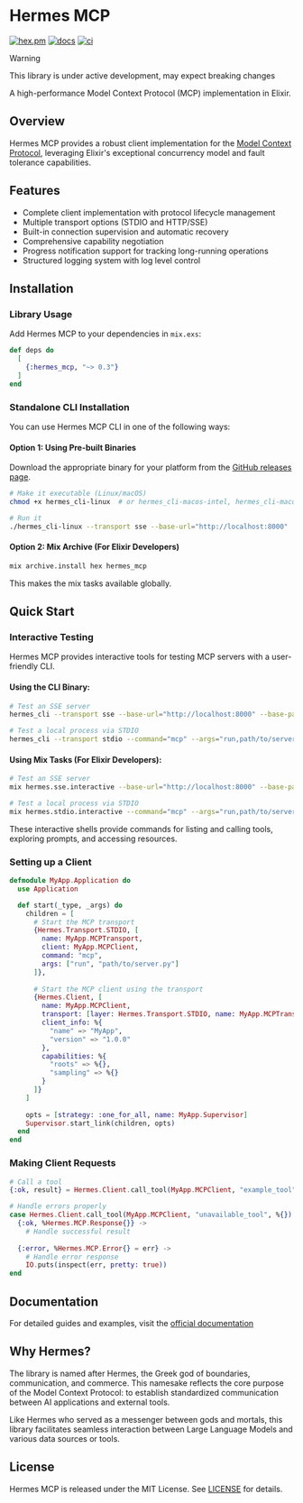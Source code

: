 # Hermes MCP

[![hex.pm](https://img.shields.io/hexpm/v/hermes_mcp.svg)](https://hex.pm/packages/hermes_mcp)
[![docs](https://img.shields.io/badge/hex-docs-blue.svg)](https://hexdocs.pm/hermes_mcp)
[![ci](https://github.com/cloudwalk/hermes-mcp/actions/workflows/ci.yml/badge.svg)](https://github.com/cloudwalk/hermes-mcp/actions/workflows/ci.yml)

> [!WARNING]
>
> This library is under active development, may expect breaking changes

A high-performance Model Context Protocol (MCP) implementation in Elixir.

## Overview

Hermes MCP provides a robust client implementation for the [Model Context Protocol](https://spec.modelcontextprotocol.io/specification/2024-11-05/), leveraging Elixir's exceptional concurrency model and fault tolerance capabilities.

## Features

- Complete client implementation with protocol lifecycle management
- Multiple transport options (STDIO and HTTP/SSE)
- Built-in connection supervision and automatic recovery
- Comprehensive capability negotiation
- Progress notification support for tracking long-running operations
- Structured logging system with log level control

## Installation

### Library Usage

Add Hermes MCP to your dependencies in `mix.exs`:

```elixir
def deps do
  [
    {:hermes_mcp, "~> 0.3"}
  ]
end
```

### Standalone CLI Installation

You can use Hermes MCP CLI in one of the following ways:

#### Option 1: Using Pre-built Binaries

Download the appropriate binary for your platform from the [GitHub releases page](https://github.com/cloudwalk/hermes-mcp/releases).

```bash
# Make it executable (Linux/macOS)
chmod +x hermes_cli-linux  # or hermes_cli-macos-intel, hermes_cli-macos-arm

# Run it
./hermes_cli-linux --transport sse --base-url="http://localhost:8000"
```

#### Option 2: Mix Archive (For Elixir Developers)

```bash
mix archive.install hex hermes_mcp
```

This makes the mix tasks available globally.

## Quick Start

### Interactive Testing

Hermes MCP provides interactive tools for testing MCP servers with a user-friendly CLI.

#### Using the CLI Binary:

```bash
# Test an SSE server
hermes_cli --transport sse --base-url="http://localhost:8000" --base-path="/mcp"

# Test a local process via STDIO
hermes_cli --transport stdio --command="mcp" --args="run,path/to/server.py"
```

#### Using Mix Tasks (For Elixir Developers):

```bash
# Test an SSE server
mix hermes.sse.interactive --base-url="http://localhost:8000" --base-path="/mcp"

# Test a local process via STDIO
mix hermes.stdio.interactive --command="mcp" --args="run,path/to/server.py"
```

These interactive shells provide commands for listing and calling tools, exploring prompts, and accessing resources.

### Setting up a Client

```elixir
defmodule MyApp.Application do
  use Application

  def start(_type, _args) do
    children = [
      # Start the MCP transport
      {Hermes.Transport.STDIO, [
        name: MyApp.MCPTransport,
        client: MyApp.MCPClient, 
        command: "mcp",
        args: ["run", "path/to/server.py"]
      ]},
      
      # Start the MCP client using the transport
      {Hermes.Client, [
        name: MyApp.MCPClient,
        transport: [layer: Hermes.Transport.STDIO, name: MyApp.MCPTransport],
        client_info: %{
          "name" => "MyApp",
          "version" => "1.0.0"
        },
        capabilities: %{
          "roots" => %{},
          "sampling" => %{}
        }
      ]}
    ]
    
    opts = [strategy: :one_for_all, name: MyApp.Supervisor]
    Supervisor.start_link(children, opts)
  end
end
```

### Making Client Requests

```elixir
# Call a tool
{:ok, result} = Hermes.Client.call_tool(MyApp.MCPClient, "example_tool", %{"param" => "value"})

# Handle errors properly
case Hermes.Client.call_tool(MyApp.MCPClient, "unavailable_tool", %{}) do
  {:ok, %Hermes.MCP.Response{}} ->
    # Handle successful result
    
  {:error, %Hermes.MCP.Error{} = err} ->
    # Handle error response
    IO.puts(inspect(err, pretty: true))
end
```

## Documentation

For detailed guides and examples, visit the [official documentation](https://hexdocs.pm/hermes_mcp)

## Why Hermes?

The library is named after Hermes, the Greek god of boundaries, communication, and commerce. This namesake reflects the core purpose of the Model Context Protocol: to establish standardized communication between AI applications and external tools.

Like Hermes who served as a messenger between gods and mortals, this library facilitates seamless interaction between Large Language Models and various data sources or tools.

## License

Hermes MCP is released under the MIT License. See [LICENSE](./LICENSE) for details.
